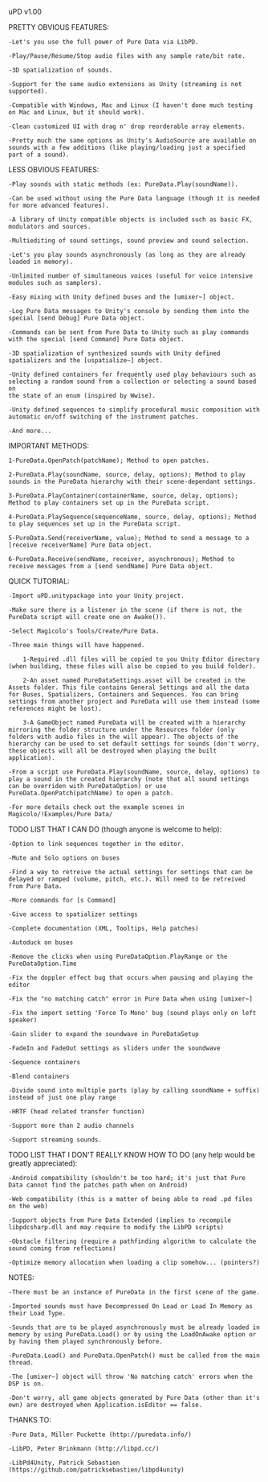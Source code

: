 uPD v1.00

PRETTY OBVIOUS FEATURES:

    -Let's you use the full power of Pure Data via LibPD.
    
    -Play/Pause/Resume/Stop audio files with any sample rate/bit rate.
    
    -3D spatialization of sounds.
    
    -Support for the same audio extensions as Unity (streaming is not supported).
    
    -Compatible with Windows, Mac and Linux (I haven't done much testing on Mac and Linux, but it should work).
    
    -Clean customized UI with drag n' drop reorderable array elements.
    
    -Pretty much the same options as Unity's AudioSource are available on sounds with a few additions (like playing/loading just a specified part of a sound).
    
    
LESS OBVIOUS FEATURES:

    -Play sounds with static methods (ex: PureData.Play(soundName)).
    
    -Can be used without using the Pure Data language (though it is needed for more advanced features).
    
    -A library of Unity compatible objects is included such as basic FX, modulators and sources.
    
    -Multiediting of sound settings, sound preview and sound selection.
    
    -Let's you play sounds asynchronously (as long as they are already loaded in memory).
    
    -Unlimited number of simultaneous voices (useful for voice intensive modules such as samplers).
    
    -Easy mixing with Unity defined buses and the [umixer~] object.
    
    -Log Pure Data messages to Unity's console by sending them into the special [send Debug] Pure Data object.
    
    -Commands can be sent from Pure Data to Unity such as play commands with the special [send Command] Pure Data object.
    
    -3D spatialization of synthesized sounds with Unity defined spatializers and the [uspatialize~] object.
    
    -Unity defined containers for frequently used play behaviours such as selecting a random sound from a collection or selecting a sound based on 
    the state of an enum (inspired by Wwise).
    
    -Unity defined sequences to simplify procedural music composition with automatic on/off switching of the instrument patches.
    
    -And more...
    

IMPORTANT METHODS:

    1-PureData.OpenPatch(patchName); Method to open patches.
    
    2-PureData.Play(soundName, source, delay, options); Method to play sounds in the PureData hierarchy with their scene-dependant settings.
    
    3-PureData.PlayContainer(containerName, source, delay, options); Method to play containers set up in the PureData script.
    
    4-PureData.PlaySequence(sequenceName, source, delay, options); Method to play sequences set up in the PureData script.
    
    5-PureData.Send(receiverName, value); Method to send a message to a [receive receiverName] Pure Data object.
    
    6-PureData.Receive(sendName, receiver, asynchronous); Method to receive messages from a [send sendName] Pure Data object.
    
      
QUICK TUTORIAL:

    -Import uPD.unitypackage into your Unity project.
    
    -Make sure there is a listener in the scene (if there is not, the PureData script will create one on Awake()).
    
    -Select Magicolo's Tools/Create/Pure Data.
    
    -Three main things will have happened.
    
        1-Required .dll files will be copied to you Unity Editor directory (when building, these files will also be copied to you build folder).
        
        2-An asset named PureDataSettings.asset will be created in the Assets folder. This file contains General Settings and all the data for Buses, Spatializers, Containers and Sequences. You can bring settings from another project and PureData will use them instead (some references might be lost).
        
        3-A GameObject named PureData will be created with a hierarchy mirroring the folder structure under the Resources folder (only folders with audio files in the will appear). The objects of the hierarchy can be used to set default settings for sounds (don't worry, these objects will all be destroyed when playing the built application).
        
    -From a script use PureData.Play(soundName, source, delay, options) to play a sound in the created hierarchy (note that all sound settings can be overriden with PureDataOption) or use PureData.OpenPatch(patchName) to open a patch.
    
    -For more details check out the example scenes in Magicolo/!Examples/Pure Data/
    

TODO LIST THAT I CAN DO (though anyone is welcome to help):

    -Option to link sequences together in the editor.
    
    -Mute and Solo options on buses
    
    -Find a way to retreive the actual settings for settings that can be delayed or ramped (volume, pitch, etc.). Will need to be retreived from Pure Data.
    
    -More commands for [s Command]
    
    -Give access to spatializer settings
    
    -Complete documentation (XML, Tooltips, Help patches)
    
    -Autoduck on buses
    
    -Remove the clicks when using PureDataOption.PlayRange or the PureDataOption.Time
    
    -Fix the doppler effect bug that occurs when pausing and playing the editor
    
    -Fix the "no matching catch" error in Pure Data when using [umixer~]
    
    -Fix the import setting 'Force To Mono' bug (sound plays only on left speaker)
    
    -Gain slider to expand the soundwave in PureDataSetup
    
    -FadeIn and FadeOut settings as sliders under the soundwave
    
    -Sequence containers
    
    -Blend containers
    
    -Divide sound into multiple parts (play by calling soundName + suffix) instead of just one play range
    
    -HRTF (head related transfer function)
    
    -Support more than 2 audio channels
    
    -Support streaming sounds.
    

TODO LIST THAT I DON'T REALLY KNOW HOW TO DO (any help would be greatly appreciated):

    -Android compatibility (shouldn't be too hard; it's just that Pure Data cannot find the patches path when on Android)
    
    -Web compatibility (this is a matter of being able to read .pd files on the web)
    
    -Support objects from Pure Data Extended (implies to recompile libpdcsharp.dll and may require to modify the LibPD scripts)
    
    -Obstacle filtering (require a pathfinding algorithm to calculate the sound coming from reflections)
    
    -Optimize memory allocation when loading a clip somehow... (pointers?)
    

NOTES:  

    -There must be an instance of PureData in the first scene of the game.
    
    -Imported sounds must have Decompressed On Load or Load In Memory as their Load Type.
    
    -Sounds that are to be played asynchronously must be already loaded in memory by using PureData.Load() or by using the LoadOnAwake option or by having them played synchronously before.
    
    -PureData.Load() and PureData.OpenPatch() must be called from the main thread.
    
    -The [umixer~] object will throw 'No matching catch' errors when the DSP is on.
    
    -Don't worry, all game objects generated by Pure Data (other than it's own) are destroyed when Application.isEditor == false.
    
    
THANKS TO:

    -Pure Data, Miller Puckette (http://puredata.info/)
    
    -LibPD, Peter Brinkmann (http://libpd.cc/)
    
    -LibPd4Unity, Patrick Sebastien (https://github.com/patricksebastien/libpd4unity)
    